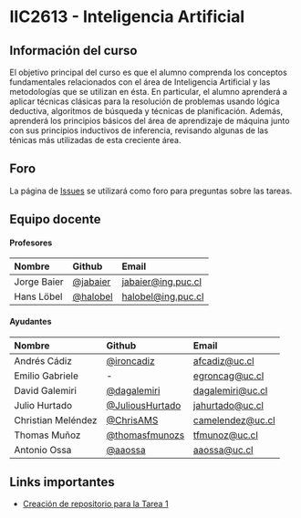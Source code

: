 # IIC2613 - Inteligencia Artificial

## Información del curso

El objetivo principal del curso es que el alumno comprenda los conceptos fundamentales relacionados con el área de Inteligencia Artificial y las metodologías que se utilizan en ésta. En particular, el alumno aprenderá a aplicar técnicas clásicas para la resolución de problemas usando lógica deductiva, algoritmos de búsqueda y técnicas de planificación. Además, aprenderá los principios básicos del área de aprendizaje de máquina junto con sus principios inductivos de inferencia, revisando algunas de las ténicas más utilizadas de esta creciente área.

## Foro

La página de [Issues](https://github.com/IIC2613/Syllabus/issues) se utilizará como foro para preguntas sobre las tareas.

## Equipo docente

#### Profesores

| Nombre      | Github                                 | Email                         |
| :---------- | :------------------------------------- | :---------------------------- |
| Jorge Baier | [@jabaier](https://github.com/jabaier) | [jabaier@ing.puc.cl](mailto:) |
| Hans Löbel  | [@halobel](https://github.com/halobel) | [halobel@ing.puc.cl](mailto:) |

#### Ayudantes

| Nombre             | Github                                   | Email                       |
| :----------------- | :--------------------------------------- | :-------------------------- |
| Andrés Cádiz       | [@ironcadiz](https://github.com/ironcadiz) | [afcadiz@uc.cl](mailto:)    |
| Emilio Gabriele    | -                                        | [egroncag@uc.cl](mailto:)   |
| David Galemiri     | [@dagalemiri](https://github.com/dagalemiri) | [dagalemiri@uc.cl](mailto:) |
| Julio Hurtado      | [@JuliousHurtado](https://github.com/JuliousHurtado) | [jahurtado@uc.cl](mailto:)  |
| Christian Meléndez | [@ChrisAMS](https://github.com/ChrisAMS) | [camelendez@uc.cl](mailto:) |
| Thomas Muñoz       | [@thomasfmunozs](https://github.com/thomasfmunozs) | [tfmunoz@uc.cl](mailto:)    |
| Antonio Ossa       | [@aaossa](https://github.com/aaossa)     | [aaossa@uc.cl](mailto:)     |

## Links importantes

* [Creación de repositorio para la Tarea 1](https://classroom.github.com/a/6pR1hu4t)


